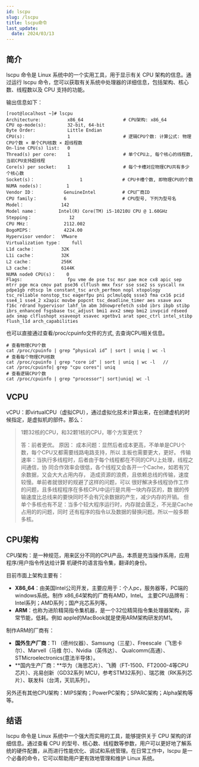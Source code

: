 ```yaml
---
id: lscpu
slug: /lscpu
title: lscpu命令
last_update:
  date: 2024/03/13
---
```


## 简介
lscpu 命令是 Linux 系统中的一个实用工具，用于显示有关 CPU 架构的信息。通过运行 lscpu 命令，您可以获取有关系统中处理器的详细信息，包括架构、核心数、线程数以及 CPU 支持的功能。

输出信息如下：

```shell
[root@localhost ~]# lscpu
Architecture:          x86_64				# CPU架构: x86_64
CPU op-mode(s):        32-bit, 64-bit
Byte Order:            Little Endian
CPU(s):                1					# 逻辑CPU个数: 计算公式: 物理CPU个数 × 单个CPU核数 × 超线程数
On-line CPU(s) list:   0
Thread(s) per core:    1					# 单个CPU上, 每个核心的线程数, 当前CPU支持超线程
Core(s) per socket:    1					# 每个卡槽对应物理CPU共有多少个核心数
Socket(s)：                 1			   # CPU卡槽个数, 即物理CPU的个数
NUMA node(s)：         1
Vendor ID：           GenuineIntel		   # CPU厂商ID
CPU family：          6					   # CPU型号, 下列为型号名
Model：              142
Model name：        Intel(R) Core(TM) i5-10210U CPU @ 1.60GHz
Stepping：              12
CPU MHz：             2112.002
BogoMIPS：            4224.00
Hypervisor vendor：  VMware
Virtualization type：    full			  
L1d cache：          32K
L1i cache：          32K
L2 cache：           256K
L3 cache：           6144K
NUMA node0 CPU(s)：    0
Flags:                 fpu vme de pse tsc msr pae mce cx8 apic sep mtrr pge mca cmov pat pse36 clflush mmx fxsr sse sse2 ss syscall nx pdpe1gb rdtscp lm constant_tsc arch_perfmon nopl xtopology tsc_reliable nonstop_tsc eagerfpu pni pclmulqdq ssse3 fma cx16 pcid sse4_1 sse4_2 x2apic movbe popcnt tsc_deadline_timer aes xsave avx f16c rdrand hypervisor lahf_lm abm 3dnowprefetch ssbd ibrs ibpb stibp ibrs_enhanced fsgsbase tsc_adjust bmi1 avx2 smep bmi2 invpcid rdseed adx smap clflushopt xsaveopt xsavec xgetbv1 arat spec_ctrl intel_stibp flush_l1d arch_capabilities

```

也可以直接通过查看/proc/cpuinfo文件的方式, 去查询CPU相关信息。

```shell
# 查看物理CPU个数
cat /proc/cpuinfo | grep “physical id” | sort | uniq | wc -l
# 查看每个物理CPU核数
cat /proc/cpuinfo | grep "core id" | sort | uniq | wc -l   //
cat /proc/cpuinfo| grep "cpu cores"| uniq
# 查看逻辑CPU个数
cat /proc/cpuinfo | grep "processor"| sort|uniq| wc -l
```

## VCPU
vCPU：即virtualCPU（虚拟CPU），通过虚拟化技术计算出来，在创建虚机的时候指定，是虚拟机的部件。那么： 

> 1颗32核的CPU，和32颗1核的CPU，哪个方案更优？
>
> 答：前者更优。 原因： 成本问题：显然后者成本更高，不单单是CPU个数，每个CPU又都需要线路电路支持，所以 主板也需要更大，更好。 传输速率：当执行多线程时，后者由于每个线程都在不同的CPU上处理，线程之间通信，协 同合作效率会很低，各个线程又会各开一个Cache，如若有冗余数据，又会大大占用内存， 造成资源的浪费，且依赖总线的传输，速度较慢。单前者就很好的规避了这样的问题，可以 很好解决多线程协作工作的问题，且多线程程序在多核CPU中运行是共用一块内存区的，数 据的传输速度比总线来的要快同时不会有冗余数据的产生，减少内存的开销。 但单个多核也有不足：当多个较大程序运行时，内存就会匮乏，不光是Cache占用的的问题，同时 还有程序的指令以及数据的替换问题。所以一般多颗多核。


## CPU架构
CPU架构：是一种规范，用来区分不同的CPU产品，本质是充当操作系用，应用程序/用户指令传达给计算 机硬件的语言指令集，翻译的身份。 

目前市面上架构主要有：

* **X86_64**：由美国Intel公司开发，主要应用于：个人pc，服务器等，PC端的windows系统。制作 x86_64架构的厂商有AMD，Intel。 主要CPU品牌有：Intel系列；AMD系列；国产兆芯系列等。 
* **ARM**：也称为进阶精简指令集机器，是一个32位精简指令集处理器架构，非常节能，低耗。例如 apple的MacBook就是使用ARM架构研发的M1。 

制作ARM的厂商有： 

* **国外生产厂商**：TI （德州仪器）、Samsung（三星）、Freescale（飞思卡尔）、Marvell（马维 尔）、Nvidia（英伟达）、  Qualcomm(高通）、STMicroelectronics(意法半导体）。 
* **国内生产厂商：**华为（海思芯片）、飞腾（FT-1500、FT2000-4等CPU芯片）、兆易创新（GD32系列 MCU，参考STM32系列）、瑞芯微（RK系列芯片）、联发科（台湾，天玑系列）。

另外还有其他CPU架构：MIPS架构；PowerPC架构；SPARC架构；Alpha架构等等。

## 结语
lscpu 命令是 Linux 系统中一个强大而实用的工具，能够提供关于 CPU 架构的详细信息。通过查看 CPU 的型号、核心数、线程数等参数，用户可以更好地了解系统的硬件配置，从而进行性能优化、调试和系统管理。在日常工作中，lscpu 是一个必备的命令，它可以帮助用户更有效地管理和维护 Linux 系统。